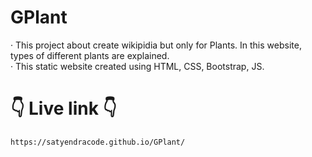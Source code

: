 # GPlant
· This project about create wikipidia but only for Plants.
In this website, types of different plants are explained.    
· This static website created using HTML, CSS, Bootstrap, JS.
# 👇 Live link 👇
```
https://satyendracode.github.io/GPlant/
```
